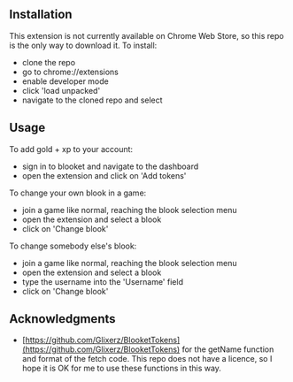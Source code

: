 <div id="top"></div>

## Installation

This extension is not currently available on Chrome Web Store, so this repo is the only way to download it.
To install:
* clone the repo
* go to chrome://extensions
* enable developer mode
* click 'load unpacked'
* navigate to the cloned repo and select

## Usage

To add gold + xp to your account:
* sign in to blooket and navigate to the dashboard
* open the extension and click on 'Add tokens'

To change your own blook in a game:
* join a game like normal, reaching the blook selection menu
* open the extension and select a blook
* click on 'Change blook'

To change somebody else's blook:
* join a game like normal, reaching the blook selection menu
* open the extension and select a blook
* type the username into the 'Username' field
* click on 'Change blook'

## Acknowledgments

* [https://github.com/Glixerz/BlooketTokens](https://github.com/Glixerz/BlooketTokens) for the getName function and format of the fetch code. This repo does not have a licence, so I hope it is OK for me to use these functions in this way.
